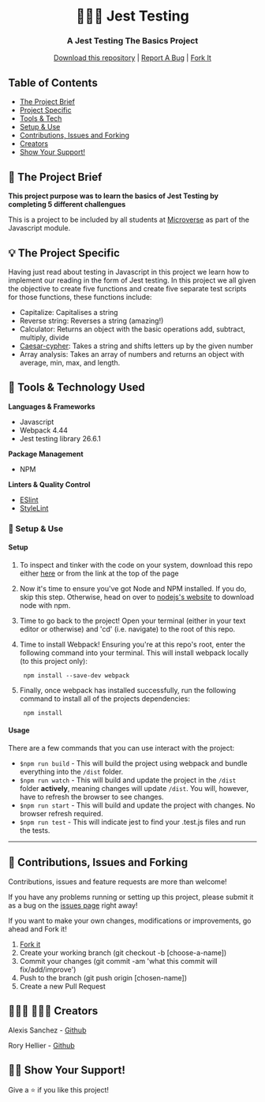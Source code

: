 <p align="center">
  <h1 align="center">🧪👨‍💻 Jest Testing</h1>

<h3 align='center'>  
    A Jest Testing The Basics Project
</h3>
<p align="center">
    <a href="https://github.com/Rhelli/Jest-Testing/archive/develop.zip">Download this repository</a>
    |
    <a href="https://github.com/Rhelli/Jest-Testing/issues/new">Report A Bug</a>
    |
    <a href="https://github.com/Rhelli/Jest-Testing/fork">Fork It</a>
  </p>
</p>


## Table of Contents
  - [The Project Brief](https://github.com/Rhelli/Jest-Testing#-the-project-brief)
  - [Project Specific](https://github.com/Rhelli/Jest-Testing#-the-project-specific)
  - [Tools & Tech](https://github.com/Rhelli/Jest-Testing#-tools--technology-used)
  - [Setup & Use](https://github.com/Rhelli/Jest-Testing#-setup--use)
  - [Contributions, Issues and Forking](https://github.com/Rhelli/Jest-Testing#-contributions-issues-and-forking)
  - [Creators](https://github.com/Rhelli/Jest-Testing#-%EF%B8%8F-creators)
  - [Show Your Support!](https://github.com/Rhelli/Jest-Testing#-show-your-support)


## 🧬 The Project Brief

<strong>This project purpose was to learn the basics of Jest Testing by completing 5 different challengues  </strong>

This is a project to be included by all students at [Microverse](https://www.microverse.org/) as part of the Javascript module.


## 💡 The Project Specific
Having just read about testing in Javascript in this project we learn how to implement our reading in the form of Jest testing.
In this project we all given the objective to create five functions and create five separate test scripts for those functions, these functions include: 
 - Capitalize: Capitalises a string
 - Reverse string: Reverses a string (amazing!) 
 - Calculator: Returns an object with the basic operations add, subtract, multiply, divide
 - [Caesar-cypher](http://practicalcryptography.com/ciphers/caesar-cipher/): Takes a string and shifts letters up by the given number 
 - Array analysis: Takes an array of numbers and returns an object with average, min, max, and length.

## 🔬 Tools & Technology Used
**Languages & Frameworks**
 - Javascript
 - Webpack 4.44
 - Jest testing library 26.6.1

**Package Management**
 - NPM

**Linters & Quality Control**
 - [ESlint](https://eslint.org/)
 - [StyleLint](https://stylelint.io/)

### 💾 Setup & Use

#### Setup

1. To inspect and tinker with the code on your system, download this repo either [here]() or from the link at the top of the page

2. Now it's time to ensure you've got Node and NPM installed. If you do, skip this step. Otherwise, head on over to [nodejs's website](https://nodejs.org/en/) to download node with npm.

3. Time to go back to the project! Open your terminal (either in your text editor or otherwise) and 'cd' (i.e. navigate) to the root of this repo.

4. Time to install Webpack! Ensuring you're at this repo's root, enter the following command into your terminal. This will install webpack locally (to this project only):
    
        npm install --save-dev webpack

5. Finally, once webpack has installed successfully, run the following command to install all of the projects dependencies:

        npm install

#### Usage
There are a few commands that you can use interact with the project:
 - `$npm run build` - This will build the project using webpack and bundle everything into the `/dist` folder.
 - `$npm run watch` - This will build and update the project in the `/dist` folder **actively**, meaning changes will update `/dist`. You will, however, have to refresh the browser to see changes.
 - `$npm run start` - This will build and update the project with changes. No browser refresh required.
 - `$npm run test` - This will indicate jest to find your .test.js files and run the tests. 

******

## 🔱 Contributions, Issues and Forking

Contributions, issues and feature requests are more than welcome! 

If you have any problems running or setting up this project, please submit it as a bug on the [issues page](https://github.com/Rhelli/Jest-Testing/issues/new) right away!

If you want to make your own changes, modifications or improvements, go ahead and Fork it!
1. [Fork it](https://github.com/Rhelli/Jest-Testing/fork)
2. Create your working branch (git checkout -b [choose-a-name])
3. Commit your changes (git commit -am 'what this commit will fix/add/improve')
4. Push to the branch (git push origin [chosen-name])
5. Create a new Pull Request

## 👨🏽‍💻 💂🏽‍♂️ Creators

Alexis Sanchez - [Github](https://github.com/Psiale)

Rory Hellier - [Github](https://github.com/Rhelli)

## 👏🏽 Show Your Support!
Give a ⭐️ if you like this project!
